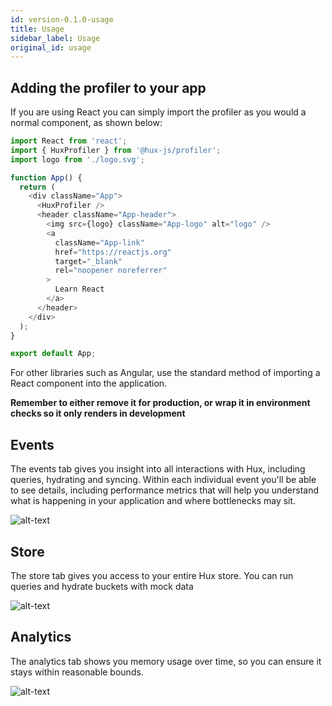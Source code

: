 ```yaml
---
id: version-0.1.0-usage
title: Usage
sidebar_label: Usage
original_id: usage
---
```


## Adding the profiler to your app

If you are using React you can simply import the profiler as you would a normal component, as shown below:

```js
import React from 'react';
import { HuxProfiler } from '@hux-js/profiler';
import logo from './logo.svg';

function App() {
  return (
    <div className="App">
      <HuxProfiler />
      <header className="App-header">
        <img src={logo} className="App-logo" alt="logo" />
        <a
          className="App-link"
          href="https://reactjs.org"
          target="_blank"
          rel="noopener noreferrer"
        >
          Learn React
        </a>
      </header>
    </div>
  );
}

export default App;
```

For other libraries such as Angular, use the standard method of importing a React component into the application.

**Remember to either remove it for production, or wrap it in environment checks so it only renders in development**

## Events

The events tab gives you insight into all interactions with Hux, including queries, hydrating and syncing. Within each individual event you'll be able to see details, including performance metrics that will help you understand what is happening in your application and where bottlenecks may sit.

![alt-text](assets/events.png)

## Store

The store tab gives you access to your entire Hux store. You can run queries and hydrate buckets with mock data

![alt-text](assets/store.png)

## Analytics

The analytics tab shows you memory usage over time, so you can ensure it stays within reasonable bounds.

![alt-text](assets/analytics.png)

